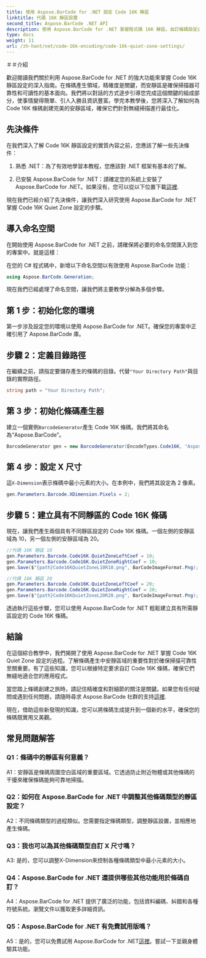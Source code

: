 ```yaml
---
title: 使用 Aspose.BarCode for .NET 設定 Code 16K 靜區
linktitle: 代碼 16K 靜區設置
second_title: Aspose.BarCode .NET API
description: 使用 Aspose.BarCode for .NET 掌握程式碼 16K 靜區。自訂條碼設定以實現可靠的掃描。
type: docs
weight: 11
url: /zh-hant/net/code-16k-encoding/code-16k-quiet-zone-settings/
---
```

＃＃介紹

歡迎閱讀我們關於利用 Aspose.BarCode for .NET 的強大功能來掌握 Code 16K 靜區設定的深入指南。在條碼產生領域，精確度是關鍵，而安靜區是確保掃描器可靠性和可讀性的基本面向。我們將以對話的方式逐步引導您完成這個關鍵的組成部分，使事情變得簡單、引人入勝且資訊豐富。學完本教學後，您將深入了解如何為 Code 16K 條碼創建完美的安靜區域，確保它們針對無縫掃描進行最佳化。

## 先決條件

在我們深入了解 Code 16K 靜區設定的實質內容之前，您應該了解一些先決條件：

1. 熟悉 .NET：為了有效地學習本教程，您應該對 .NET 框架有基本的了解。

2. 已安裝 Aspose.BarCode for .NET：請確定您的系統上安裝了 Aspose.BarCode for .NET。如果沒有，您可以從以下位置下載[這裡](https://releases.aspose.com/barcode/net/).

現在我們已經介紹了先決條件，讓我們深入研究使用 Aspose.BarCode for .NET 掌握 Code 16K Quiet Zone 設定的步驟。

## 導入命名空間

在開始使用 Aspose.BarCode for .NET 之前，請確保將必要的命名空間匯入到您的專案中。就是這樣：

在您的 C# 程式碼中，新增以下命名空間以有效使用 Aspose.BarCode 功能：

```csharp
using Aspose.BarCode.Generation;
```

現在我們已經處理了命名空間，讓我們將主要教學分解為多個步驟。

## 第 1 步：初始化您的環境

第一步涉及設定您的環境以使用 Aspose.BarCode for .NET。確保您的專案中正確引用了 Aspose.BarCode 庫。

## 步驟 2：定義目錄路徑

在繼續之前，請指定要儲存產生的條碼的目錄。代替`"Your Directory Path"`與目錄的實際路徑。

```csharp
string path = "Your Directory Path";
```

## 第 3 步：初始化條碼產生器

建立一個實例`BarcodeGenerator`產生 Code 16K 條碼。我們將其命名為“Aspose.BarCode”。

```csharp
BarcodeGenerator gen = new BarcodeGenerator(EncodeTypes.Code16K, "Aspose.BarCode");
```

## 第 4 步：設定 X 尺寸

這`X-Dimension`表示條碼中最小元素的大小。在本例中，我們將其設定為 2 像素。

```csharp
gen.Parameters.Barcode.XDimension.Pixels = 2;
```

## 步驟 5：建立具有不同靜區的 Code 16K 條碼

現在，讓我們產生兩個具有不同靜區設定的 Code 16K 條碼。一個左側的安靜區域為 10，另一個左側的安靜區域為 20。

```csharp
//代碼 16K 靜區 10
gen.Parameters.Barcode.Code16K.QuietZoneLeftCoef = 10;
gen.Parameters.Barcode.Code16K.QuietZoneRightCoef = 10;
gen.Save($"{path}Code16KQuietZoneL10R10.png", BarCodeImageFormat.Png);

//代碼 16K 靜區 20
gen.Parameters.Barcode.Code16K.QuietZoneLeftCoef = 20;
gen.Parameters.Barcode.Code16K.QuietZoneRightCoef = 20;
gen.Save($"{path}Code16KQuietZoneL20R20.png", BarCodeImageFormat.Png);
```

透過執行這些步驟，您可以使用 Aspose.BarCode for .NET 輕鬆建立具有所需靜區設定的 Code 16K 條碼。

## 結論

在這個綜合教學中，我們揭開了使用 Aspose.BarCode for .NET 掌握 Code 16K Quiet Zone 設定的過程。了解條碼產生中安靜區域的重要性對於確保掃描可靠性至關重要。有了這些知識，您可以根據特定要求自訂 Code 16K 條碼，確保它們無縫地適合您的應用程式。

當您踏上條碼創建之旅時，請記住精確度和對細節的關注是關鍵。如果您有任何疑問或遇到任何問題，請隨時尋求 Aspose.BarCode 社群的支持[這裡](https://forum.aspose.com/c/barcode/13).

現在，借助這些新發現的知識，您可以將條碼生成提升到一個新的水平，確保您的條碼既實用又美觀。

## 常見問題解答

### Q1：條碼中的靜區有何意義？
   
A1：安靜區是條碼周圍空白區域的重要區域。它透過防止附近物體或其他條碼的干擾來確保條碼能夠可靠地掃描。

### Q2：如何在 Aspose.BarCode for .NET 中調整其他條碼類型的靜區設定？

A2：不同條碼類型的過程類似。您需要指定條碼類型，調整靜區設置，並相應地產生條碼。

### Q3：我也可以為其他條碼類型自訂 X 尺寸嗎？

A3: 是的，您可以調整X-Dimension來控制各種條碼類型中最小元素的大小。

### Q4：Aspose.BarCode for .NET 還提供哪些其他功能用於條碼自訂？

A4：Aspose.BarCode for .NET 提供了廣泛的功能，包括資料編碼、糾錯和各種符號系統。瀏覽文件以獲取更多詳細資訊。

### Q5：Aspose.BarCode for .NET 有免費試用版嗎？

 A5：是的，您可以免費試用 Aspose.BarCode for .NET[這裡](https://releases.aspose.com/)。嘗試一下並親身體驗其功能。